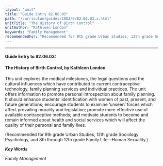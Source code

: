 ```yaml
---
layout: "unit"
title: "Guide Entry 82.06.03"
path: "/curriculum/guides/1982/6/82.06.03.x.html"
unitTitle: "The History of Birth Control"
unitAuthor: "Kathleen London"
keywords: "Family Management"
recommendedFor: "Recommended for 9th grade Urban Studies, 12th grade Sociology Psychology, and 8th through 12th grade Family Life—Human Sexuality."
---
```

<body>
<hr/>
<h4>
Guide Entry to 82.06.03:
</h4>
<h4>
The History of Birth Control, by Kathleen London
</h4>
This unit explores the medical milestones, the legal questions and the cultural influences which have contributed to current contraceptive technology, family planning services and individual practices.  The unit offers information to promote personal introspection about family planning.  It should enhance students’ identification with women of past, present, and future generations; encourage students to examine ‘unseen’ forces which affect prevailing morality and legislation; promote more effective use of available contraceptive methods; and motivate students to become and remain informed about health and social services which will affect the quality of their personal and family lives.
<p>
(Recommended for 9th grade Urban Studies, 12th grade Sociology Psychology, and 8th through 12th grade Family Life—Human Sexuality.)
</p>
<p>
<b>
<i>
Key Words
</i>
</b>
<br/>
</p>
<p>
<i>
Family Management
</i>
</p>
</body>